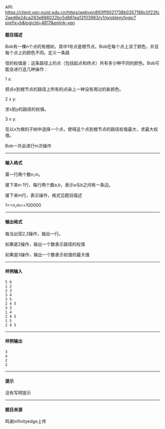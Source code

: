 API: https://client.vpn.nuist.edu.cn/https/webvpn893ff9021738b0357186c0f23fc2aed6e24ca283e886022bc5d861ea12f03963/v1/problem/logic?prefix=b&logicId=4817&enlink-vpn

#### 题目描述

Bob有一棵n个点的有根树，其中1号点是根节点。Bob在每个点上涂了颜色，并且每个点上的颜色不同。定义一条路

径的权值是：这条路径上的点（包括起点和终点）共有多少种不同的颜色。Bob可能会进行这几种操作：

1 x:

把点x到根节点的路径上所有的点染上一种没有用过的新颜色。

2 x y:

求x到y的路径的权值。

3 x y:

在以x为根的子树中选择一个点，使得这个点到根节点的路径权值最大，求最大权值。

Bob一共会进行m次操作

---

#### 输入格式

第一行两个数n,m。

接下来n-1行，每行两个数a,b，表示a与b之间有一条边。

接下来m行，表示操作，格式见题目描述

1<=n,m<=100000

---

#### 输出格式

每当出现2,3操作，输出一行。

如果是2操作，输出一个数表示路径的权值

如果是3操作，输出一个数表示权值的最大值

---

#### 样例输入
```
5 6
1 2
2 3
3 4
3 5
2 4 5
3 3
1 4
2 4 5
1 5
2 4 5
```

---

#### 样例输出
```
3
4
2
2
```

---

#### 提示

没有写明提示

---

#### 题目来源

鸣谢infinityedge上传